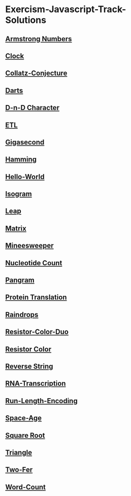 # Exercism-Javascript-Track-Solutions

## [Armstrong Numbers](https://github.com/sauravchamoli17/Exercism-Javascript-Track-Solutions/blob/main/armstrong-numbers/armstrong-numbers.js)

## [Clock](https://github.com/sauravchamoli17/Exercism-Javascript-Track-Solutions/blob/main/clock/clock.js)

## [Collatz-Conjecture](https://github.com/sauravchamoli17/Exercism-Javascript-Track-Solutions/blob/main/collatz-conjecture/collatz-conjecture.js)

## [Darts](https://github.com/sauravchamoli17/Exercism-Javascript-Track-Solutions/blob/main/darts/darts.js)

## [D-n-D Character](https://github.com/sauravchamoli17/Exercism-Javascript-Track-Solutions/blob/main/dnd-character/dnd-character.js)

## [ETL](https://github.com/sauravchamoli17/Exercism-Javascript-Track-Solutions/blob/main/etl/etl.js)

## [Gigasecond](https://github.com/sauravchamoli17/Exercism-Javascript-Track-Solutions/blob/main/gigasecond/gigasecond.js)

## [Hamming](https://github.com/sauravchamoli17/Exercism-Javascript-Track-Solutions/blob/main/hamming/hamming.js)

## [Hello-World](https://github.com/sauravchamoli17/Exercism-Javascript-Track-Solutions/blob/main/hello-world/hello-world.js)

## [Isogram](https://github.com/sauravchamoli17/Exercism-Javascript-Track-Solutions/blob/main/isogram/isogram.js)

## [Leap](https://github.com/sauravchamoli17/Exercism-Javascript-Track-Solutions/blob/main/leap/leap.js)

## [Matrix](https://github.com/sauravchamoli17/Exercism-Javascript-Track-Solutions/blob/main/matrix/matrix.js)

## [Mineesweeper](https://github.com/sauravchamoli17/Exercism-Javascript-Track-Solutions/blob/main/minesweeper/minesweeper.js)

## [Nucleotide Count](https://github.com/sauravchamoli17/Exercism-Javascript-Track-Solutions/blob/main/nucleotide-count/nucleotide-count.js)

## [Pangram](https://github.com/sauravchamoli17/Exercism-Javascript-Track-Solutions/blob/main/pangram/pangram.js)

## [Protein Translation](https://github.com/sauravchamoli17/Exercism-Javascript-Track-Solutions/blob/main/protein-translation/protein-translation.js)

## [Raindrops](https://github.com/sauravchamoli17/Exercism-Javascript-Track-Solutions/blob/main/raindrops/raindrops.js)

## [Resistor-Color-Duo](https://github.com/sauravchamoli17/Exercism-Javascript-Track-Solutions/blob/main/resistor-color-duo/resistor-color-duo.js)

## [Resistor Color](https://github.com/sauravchamoli17/Exercism-Javascript-Track-Solutions/blob/main/resistor-color/resistor-color.js)

## [Reverse String](https://github.com/sauravchamoli17/Exercism-Javascript-Track-Solutions/blob/main/reverse-string/reverse-string.js)

## [RNA-Transcription](https://github.com/sauravchamoli17/Exercism-Javascript-Track-Solutions/blob/main/rna-transcription/rna-transcription.js)

## [Run-Length-Encoding](https://github.com/sauravchamoli17/Exercism-Javascript-Track-Solutions/blob/main/run-length-encoding/run-length-encoding.js)

## [Space-Age](https://github.com/sauravchamoli17/Exercism-Javascript-Track-Solutions/blob/main/space-age/space-age.js)

## [Square Root](https://github.com/sauravchamoli17/Exercism-Javascript-Track-Solutions/blob/main/square-root/square-root.js)

## [Triangle](https://github.com/sauravchamoli17/Exercism-Javascript-Track-Solutions/blob/main/triangle/triangle.js)

## [Two-Fer](https://github.com/sauravchamoli17/Exercism-Javascript-Track-Solutions/blob/main/two-fer/two-fer.js)

## [Word-Count](https://github.com/sauravchamoli17/Exercism-Javascript-Track-Solutions/blob/main/word-count/word-count.js)
